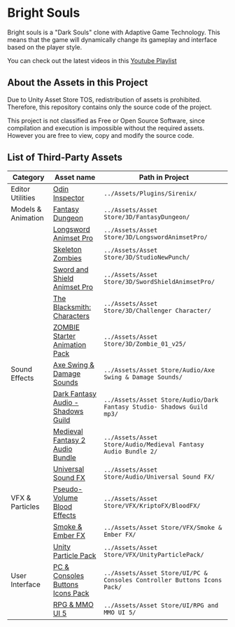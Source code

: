 # Bright Souls #

Bright souls is a "Dark Souls" clone with Adaptive Game Technology. This means that the game will dynamically change its gameplay and interface based on the player style.

You can check out the latest videos in this [Youtube Playlist](https://www.youtube.com/playlist?list=PL_fpVHZcfJO22Vk3WuliZjiNrcDc4Kgb8)

## About the Assets in this Project ##

Due to Unity Asset Store TOS, redistribution of assets is prohibited. Therefore, this repository contains only the source code of the project.

This project is not classified as Free or Open Source Software, since compilation and execution is impossible without the required assets. However you are free to view, copy and modify the source code.

## List of Third-Party Assets ##

| Category           | Asset name                                                                                                                                  | Path in Project                                                         |
| ------------------ | ------------------------------------------------------------------------------------------------------------------------------------------- | ----------------------------------------------------------------------- |
| Editor Utilities   | [Odin Inspector](https://assetstore.unity.com/packages/tools/utilities/odin-inspector-and-serializer-89041)                                 | `../Assets/Plugins/Sirenix/`                                            |
| Models & Animation | [Fantasy Dungeon](https://assetstore.unity.com/packages/3d/characters/fantasy-dungeon-46916)                                                | `../Assets/Asset Store/3D/FantasyDungeon/`                              |
|                    | [Longsword Animset Pro](https://assetstore.unity.com/packages/3d/animations/longsword-animset-pro-92239)                                    | `../Assets/Asset Store/3D/LongswordAnimsetPro/`                         |
|                    | [Skeleton Zombies](https://assetstore.unity.com/packages/3d/characters/humanoids/skeleton-zombies-110714)                                   | `../Assets/Asset Store/3D/StudioNewPunch/`                              |
|                    | [Sword and Shield Animset Pro](https://assetstore.unity.com/packages/3d/animations/sword-and-shield-animset-pro-26876)                      | `../Assets/Asset Store/3D/SwordShieldAnimsetPro/`                       |
|                    | [The Blacksmith: Characters](https://assetstore.unity.com/packages/essentials/asset-packs/the-blacksmith-characters-39941)                  | `../Assets/Asset Store/3D/Challenger Character/`                        |
|                    | [ZOMBIE Starter Animation Pack](https://assetstore.unity.com/packages/3d/animations/zombie-starter-mocap-animation-pack-61492)              | `../Assets/Asset Store/3D/Zombie_01_v25/`                               |
| Sound Effects      | [Axe Swing & Damage Sounds](https://assetstore.unity.com/packages/audio/sound-fx/weapons/axe-swing-damage-sounds-7021)                      | `../Assets/Asset Store/Audio/Axe Swing & Damage Sounds/`                |
|                    | [Dark Fantasy Audio - Shadows Guild](https://assetstore.unity.com/packages/audio/music/orchestral/dark-fantasy-studio-shadows-guild-118892) | `../Assets/Asset Store/Audio/Dark Fantasy Studio- Shadows Guild mp3/`   |
|                    | [Medieval Fantasy 2 Audio Bundle](https://assetstore.unity.com/packages/audio/sound-fx/medieval-fantasy-2-audio-bundle-57168)               | `../Assets/Asset Store/Audio/Medieval Fantasy Audio Bundle 2/`          |
|                    | [Universal Sound FX](https://assetstore.unity.com/packages/audio/sound-fx/universal-sound-fx-17256)                                         | `../Assets/Asset Store/Audio/Universal Sound FX/`                       |
| VFX & Particles    | [Pseudo-Volume Blood Effects](https://assetstore.unity.com/packages/vfx/particles/pseudo-volume-blood-effects-36196)                        | `../Assets/Asset Store/VFX/KriptoFX/BloodFX/`                           |
|                    | [Smoke & Ember FX](https://assetstore.unity.com/packages/vfx/particles/fire-explosions/smoke-ember-fx-98947)                                | `../Assets/Asset Store/VFX/Smoke & Ember FX/`                           |
|                    | [Unity Particle Pack](https://assetstore.unity.com/packages/essentials/tutorial-projects/unity-particle-pack-127325)                        | `../Assets/Asset Store/VFX/UnityParticlePack/`                          |
| User Interface     | [PC & Consoles Buttons Icons Pack](https://assetstore.unity.com/packages/2d/gui/icons/pc-consoles-controller-buttons-icons-pack-85215)      | `../Assets/Asset Store/UI/PC & Consoles Controller Buttons Icons Pack/` |
|                    | [RPG & MMO UI 5](https://assetstore.unity.com/packages/2d/gui/rpg-mmo-ui-5-95223)                                                           | `../Assets/Asset Store/UI/RPG and MMO UI 5/`                            |
